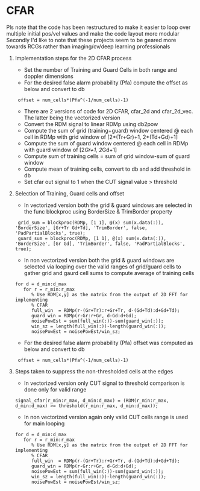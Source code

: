 # CFAR

Pls note that the code has been restructured to make it easier to loop over multiple initial pos/vel values and make the code layout more modular
Secondly I'd like to note that these projects seem to be geared more towards RCGs rather than imaging/cv/deep learning professionals

1. Implementation steps for the 2D CFAR process
   * Set the number of Training and Guard Cells in both range and doppler dimensions
   * For the desired false alarm probability (Pfa) compute the offset as below and convert to db
    ```
     offset = num_cells*(Pfa^(-1/num_cells)-1)
    ```
   * There are 2 versions of code for 2D CFAR, cfar_2d and cfar_2d_vec. The latter being the vectorized version
   * Convert the RDM signal to linear RDMp using db2pow
   * Compute the sum of grid (training+guard) window centered @ each cell in RDMp with grid window of [2*(Tr+Gr)+1, 2*(Td+Gd)+1]
   * Compute the sum of guard window centered @ each cell in RDMp with guard window of [2*Gr+1, 2*Gd+1]
   * Compute sum of training cells = sum of grid window-sum of guard window
   * Compute mean of training cells, convert to db and add threshold in db
   * Set cfar out signal to 1 when the CUT signal value > threshold

2. Selection of Training, Guard cells and offset
   * In vectorized version both the grid & guard windows are selected in the func 
     blockproc using BorderSize & TrimBorder property
    ```
     grid_sum = blockproc(RDMp, [1 1], @(x) sum(x.data(:)), 'BorderSize', [Gr+Tr Gd+Td], 'TrimBorder', false, 'PadPartialBlocks', true);
     guard_sum = blockproc(RDMp, [1 1], @(x) sum(x.data(:)), 'BorderSize', [Gr Gd], 'TrimBorder', false, 'PadPartialBlocks', true);
    ```
   * In non vectorized version both the grid & guard windows are selected via looping
     over the valid ranges of grid/guard cells to gather grid and gaurd cell sums to 
     compute average of training cells
    ```
    for d = d_min:d_max 
       for r = r_min:r_max
          % Use RDM[x,y] as the matrix from the output of 2D FFT for implementing
          % CFAR
          full_win  = RDMp(r-(Gr+Tr):r+Gr+Tr, d-(Gd+Td):d+Gd+Td);
          guard_win = RDMp(r-Gr:r+Gr, d-Gd:d+Gd);
          noisePowEst = sum(full_win(:))-sum(guard_win(:));
          win_sz = length(full_win(:))-length(guard_win(:));
          noisePowEst = noisePowEst/win_sz;
    ```
   * For the desired false alarm probability (Pfa) offset was computed as below and convert to db
    ```
     offset = num_cells*(Pfa^(-1/num_cells)-1)
    ```
3. Steps taken to suppress the non-thresholded cells at the edges
   * In vectorized version only CUT signal to threshold comparison is done only for valid range
    ```
   signal_cfar(r_min:r_max, d_min:d_max) = (RDM(r_min:r_max, d_min:d_max) >= threshold(r_min:r_max, d_min:d_max));
    ```

   * In non vectorized version again only valid CUT cells range is used for main looping 
    ```
    for d = d_min:d_max
       for r = r_min:r_max
          % Use RDM[x,y] as the matrix from the output of 2D FFT for implementing
          % CFAR
          full_win  = RDMp(r-(Gr+Tr):r+Gr+Tr, d-(Gd+Td):d+Gd+Td);
          guard_win = RDMp(r-Gr:r+Gr, d-Gd:d+Gd);
          noisePowEst = sum(full_win(:))-sum(guard_win(:));
          win_sz = length(full_win(:))-length(guard_win(:));
          noisePowEst = noisePowEst/win_sz;
    ```